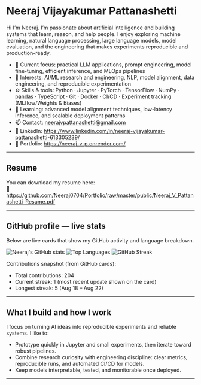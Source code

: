 # Neeraj Vijayakumar Pattanashetti

Hi I’m Neeraj. I’m passionate about artificial intelligence and building systems that learn, reason, and help people. I enjoy exploring machine learning, natural language processing, large language models, model evaluation, and the engineering that makes experiments reproducible and production-ready.

- 🔭 Current focus: practical LLM applications, prompt engineering, model fine-tuning, efficient inference, and MLOps pipelines  
- 🧠 Interests: AI/ML research and engineering, NLP, model alignment, data engineering, and reproducible experimentation  
- ⚙️ Skills & tools: Python · Jupyter · PyTorch · TensorFlow · NumPy · pandas · TypeScript · Git · Docker · CI/CD · Experiment tracking (MLflow/Weights & Biases)  
- 🌱 Learning: advanced model alignment techniques, low-latency inference, and scalable deployment patterns  
- 📫 Contact: neerajvpattanashetti@gmail.com  
- 🔗 LinkedIn: https://www.linkedin.com/in/neeraj-vijayakumar-pattanashetti-613305239/
- 🔗 Portfolio: https://neeraj-v-p.onrender.com/

---

## Resume
You can download my resume here:  
🔗 https://github.com/Neeraj0704/Portfolio/raw/master/public/Neeraj_V_Pattanashetti_Resume.pdf

---

## GitHub profile — live stats
Below are live cards that show my GitHub activity and language breakdown.

![Neeraj's GitHub stats](https://github-readme-stats.vercel.app/api?username=Neeraj0704&show_icons=true&theme=tokyonight)
![Top Languages](https://github-readme-stats.vercel.app/api/top-langs/?username=Neeraj0704&layout=compact&theme=tokyonight)
![GitHub Streak](https://github-readme-streak-stats.herokuapp.com/?user=Neeraj0704&theme=tokyonight)


Contributions snapshot (from GitHub cards):
- Total contributions: 204  
- Current streak: 1 (most recent update shown on the card)  
- Longest streak: 5 (Aug 18 – Aug 22)

---

## What I build and how I work
I focus on turning AI ideas into reproducible experiments and reliable systems. I like to:
- Prototype quickly in Jupyter and small experiments, then iterate toward robust pipelines.
- Combine research curiosity with engineering discipline: clear metrics, reproducible runs, and automated CI/CD for models.
- Keep models interpretable, tested, and monitorable once deployed.

---

